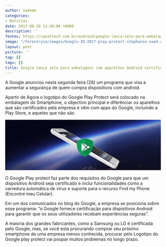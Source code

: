 ```yaml
---
author: nadeem
categories:
- Noticias
date: 2017-08-29 13:39:04 +0000
description: ''
fontes: https://canaltech.com.br/android/google-lanca-selo-para-embalagens-com-aparelhos-android-certificados-99662/
image: "/forestryio/images/Google-IO-2017-play-protect-stephanie-saad-cuthbertson-android-1.jpg"
layout: post
picture: ''
tag: []
tags: []
title: Google lança selo para embalagens com aparelhos Android certificados
---
```



A Google anunciou nesta segunda feira (28) um programa que visa a aumentar a segurança de quem compra dispositivos com android.

Apartir de Agora o logotipo do Google Play Protect será colocado na embalagem do Smartphone, o objectivo principal e diferênciar os aparelhos que são certificados pela empresa e vêm com apps do Google, incluindo a Play Store, e aqueles que não são.

![](/forestryio/images/185672.341082-Google-Protect.png)

O Google Play protect faz parte dos requisitos do Google para que um dispositivo Android seja certificado e inclui funcionalidades como a varredura automática de vírus e suporte para o recurso Find my Phone (Encontre meu Celular).

Em um dos comunicados no blog do Google, a empresa se posiciona sobre esse programa: “o Google fornece certificação para dispisitivos Android para garantir que os seus utilizadores recebam experiências seguras”.

A maioria dos grandes fabricantes, como a Samsung ou LG é certificada pelo Google, mas, se você esta procurando comprar seu próximo smartphone de uma empresa menos conhecida, procurar pelo Logotipo do Google play protect vai poupar muitos problemas no longo prazo.

